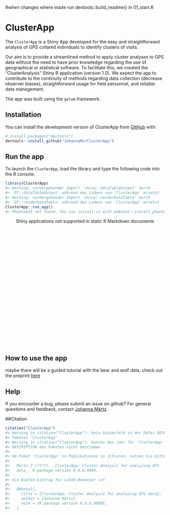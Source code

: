 
<!-- README.md is generated from README.Rmd. Please edit that file -->

\#when changes where made run devtools::build_readme() in 01_start.R

# ClusterApp

<!-- badges: start -->
<!-- badges: end -->

The `ClusterApp` is a Shiny App developed for the easy and
straightforward analysis of GPS collared individuals to identify
clusters of visits.

Our aim is to provide a streamlined method to apply cluster analyses to
GPS data without the need to have prior knowledge regarding the use of
geographical or statistical software. To facilitate this, we created the
“ClusterAnalysis” Shiny R application (version 1.0). We expect the app
to contribute to the continuity of methods regarding data collection
(decrease observer biases), straightforward usage for field personnel,
and reliable data management.

The app was built using the `golem` framework.

## Installation

You can install the development version of ClusterApp from
[GitHub](https://github.com/) with:

``` r
# install.packages("devtools")
devtools::install_github("JohannaMz/ClusterApp")
```

## Run the app

To launch the `ClusterApp`, load the library and type the following code
into the R console.

``` r
library(ClusterApp)
#> Warning: vorhergehender Import 'shiny::dataTableOutput' durch
#> 'DT::dataTableOutput' während des Ladens von 'ClusterApp' ersetzt
#> Warning: vorhergehender Import 'shiny::renderDataTable' durch
#> 'DT::renderDataTable' während des Ladens von 'ClusterApp' ersetzt
ClusterApp::run_app()
#> PhantomJS not found. You can install it with webshot::install_phantomjs(). If it is installed, please make sure the phantomjs executable can be found via the PATH variable.
```

<div style="width: 100% ; height: 400px ; text-align: center; box-sizing: border-box; -moz-box-sizing: border-box; -webkit-box-sizing: border-box;" class="muted well">Shiny applications not supported in static R Markdown documents</div>

## How to use the app

maybe there will be a guided tutorial with the bear and wolf data. check
out the preprint [here](url)

## Help

If you encounter a bug, please submit an issue on github? For general
questions and feedback, contact [Johanna Märtz](johanna@maertz.eu).

\##Citation

``` r
citation("ClusterApp")
#> Warning in citation("ClusterApp"): kein Datumsfeld in der Datei DESCRIPTION des
#> Paketes 'ClusterApp'
#> Warning in citation("ClusterApp"): konnte das Jahr für 'ClusterApp' aus der
#> DESCRIPTION des Paketes nicht bestimmen
#> 
#> Um Paket 'ClusterApp' in Publikationen zu zitieren, nutzen Sie bitte:
#> 
#>   Märtz J (????). _ClusterApp: Cluster Analysis for analyzing GPS
#>   data_. R package version 0.0.0.9000.
#> 
#> Ein BibTeX-Eintrag für LaTeX-Benutzer ist
#> 
#>   @Manual{,
#>     title = {ClusterApp: Cluster Analysis for analyzing GPS data},
#>     author = {Johanna Märtz},
#>     note = {R package version 0.0.0.9000},
#>   }
```
